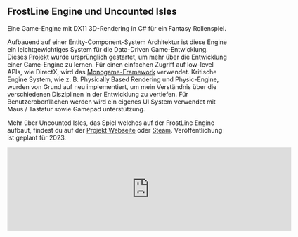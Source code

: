 ## FrostLine Engine und Uncounted Isles

Eine Game-Engine mit DX11 3D-Rendering in C# für ein Fantasy Rollenspiel.

Aufbauend auf einer Entity-Component-System Architektur ist diese Engine ein leichtgewichtiges System für die Data-Driven Game-Entwicklung. Dieses Projekt wurde ursprünglich gestartet, um mehr über die Entwicklung einer Game-Engine zu lernen. Für einen einfachen Zugriff auf low-level APIs, wie DirectX, wird das [Monogame-Framework](https://www.monogame.net/) verwendet. Kritische Engine System, wie z. B. Physically Based Rendering und Physic-Engine, wurden von Grund auf neu implementiert, um mein Verständnis über die verschiedenen Disziplinen in der Entwicklung zu vertiefen. Für Benutzeroberflächen werden wird ein eigenes UI System verwendet mit Maus / Tastatur sowie Gamepad unterstützung.

Mehr über Uncounted Isles, das Spiel welches auf der FrostLine Engine aufbaut, findest du auf der [Projekt Webseite](https://uncountedisles.com) oder [Steam](https://store.steampowered.com/app/2012030/Uncounted_Isles/). Veröffentlichung ist geplant für 2023.

<iframe class="steamembed" src="https://store.steampowered.com/widget/2012030/" frameborder="0" width="646" height="190"></iframe>

<gallery src="1_frostline_gallery.json"></gallery>